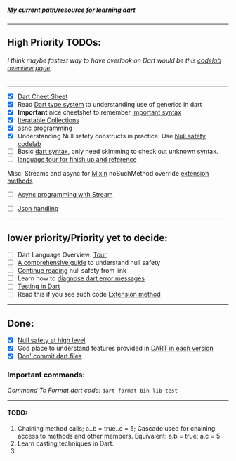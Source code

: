 ##### My current path/resource for learning dart
---
## High Priority TODOs:

######  I think maybe fastest way to have overlook on Dart would be this [codelab overview page](https://dart.dev/codelabs)


---
- [x] [Dart Cheet Sheet](https://dart.dev/codelabs/dart-cheatsheet)
- [x] Read [Dart type system](https://dart.dev/guides/language/type-system) to understanding use of generics in dart
- [x] **Important** nice cheetshet to remember [important syntax](https://dart.dev/guides/language/cheatsheet)
- [x] [Iteratable Collections](https://dart.dev/codelabs/iterables)
- [x] [asnc programming](https://dart.dev/codelabs/async-await)
- [x] Understanding Null safety constructs in practice. Use [Null safety codelab](https://dart.dev/codelabs/null-safety)
- [ ] Basic [dart syntax](https://dart.dev/samples), only need skimming to check out unknown syntax.
- [ ] [language tour for finish up and reference](https://dart.dev/guides/language/language-tour)

Misc:
Streams and async for
[Mixin](https://dart.dev/guides/language/language-tour#adding-features-to-a-class-mixins)
noSuchMethod override
[extension methods](https://dart.dev/guides/language/extension-methods)

- [ ] [Async programming with Stream](https://dart.dev/tutorials/language/streams)
- [ ] [Json handling](https://dart.dev/guides/json)





---

## lower priority/Priority yet to decide:

- [ ] Dart Language Overview: [Tour](https://dart.dev/guides/language/language-tour)
- [ ] [A comprehensive guide](https://dart.dev/null-safety/understanding-null-safety#top-and-bottom) to understand null
  safety
- [ ] [Continue reading](https://dart.dev/null-safety/understanding-null-safety#never-for-unreachable-code) null safety
  from link
- [ ] Learn how to [diagnose dart error messages](https://dart.dev/tools/diagnostic-messages#glossary)
-[ ] [Testing in Dart](https://dart.dev/guides/testing)
-[ ] Read this if you see such code [Extension method](https://dart.dev/guides/language/extension-methods)

---


## Done:

-[x] [Null safety at high level](https://dart.dev/null-safety)
-[x] God place to understand features provided in [DART in each version](https://dart.dev/guides/language/evolution)
-[x] [Don' commit dart files](https://dart.dev/guides/libraries/private-files)

### Important commands:
*Command To Format dart code:* `dart format bin lib test`


---
#### TODO:
1. Chaining method calls;  a..b = true..c = 5;  Cascade used for chaining access to methods and other members. Equivalent: a.b = true; a.c = 5
2. Learn casting techniques in Dart.
3.
